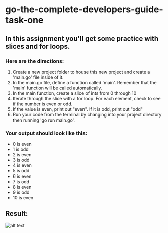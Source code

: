 # go-the-complete-developers-guide-task-one

## In this assignment you'll get some practice with slices and for loops.

### Here are the directions:
1. Create a new project folder to house this new project and create a 'main.go' file inside of it.
2. In the main.go file, define a function called 'main'.  Remember that the 'main' function will be called automatically.
3. In the main function, create a slice of ints from 0 through 10
4. Iterate through the slice with a for loop.  For each element, check to see if the number is even or odd.
5. If the value is even, print out "even".  If it is odd, print out "odd"
6. Run your code from the terminal by changing into your project directory then running 'go run main.go'.

### Your output should look like this:
- 0 is even
- 1 is odd
- 2 is even
- 3 is odd
- 4 is even
- 5 is odd
- 6 is even
- 7 is odd
- 8 is even
- 9 is odd
- 10 is even

## Result:
![alt text](https://i.imgur.com/gsaALQ2.png)